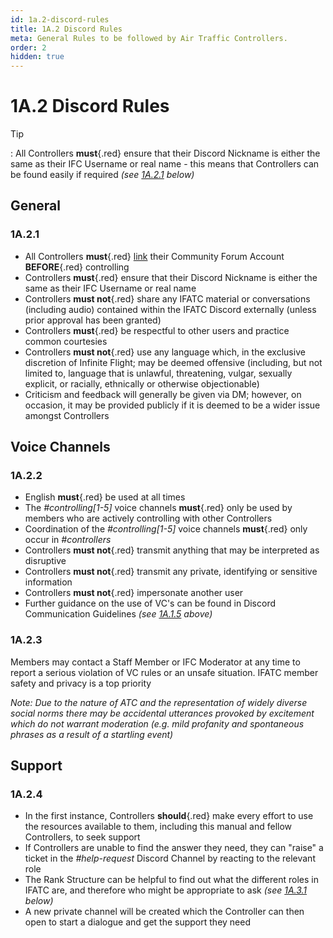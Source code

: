 ```yaml
---
id: 1a.2-discord-rules
title: 1A.2 Discord Rules
meta: General Rules to be followed by Air Traffic Controllers.
order: 2
hidden: true
---
```


# 1A.2  Discord Rules

 

Tip

: All Controllers **must**{.red} ensure that their Discord Nickname is either the same as their IFC Username or real name - this means that Controllers can be found easily if required *(see [1A.2.1](/guide/atc-manual/1a.-new-entrants/1a.2-general-rules#1a.2.1) below)*



## General

### 1A.2.1

- All Controllers **must**{.red} [link](/guide/getting-started/home-user-interface/user-profile#linking-community-forum-account) their Community Forum Account **BEFORE**{.red} controlling
- Controllers **must**{.red} ensure that their Discord Nickname is either the same as their IFC Username or real name
- Controllers **must not**{.red} share any IFATC material or conversations (including audio) contained within the IFATC Discord externally (unless prior approval has been granted)
- Controllers **must**{.red} be respectful to other users and practice common courtesies
- Controllers **must not**{.red} use any language which, in the exclusive discretion of Infinite Flight; may be deemed offensive (including, but not limited to, language that is unlawful, threatening, vulgar, sexually explicit, or racially, ethnically or otherwise objectionable)
- Criticism and feedback will generally be given via DM; however, on occasion, it may be provided publicly if it is deemed to be a wider issue amongst Controllers



## Voice Channels

### 1A.2.2

- English **must**{.red} be used at all times
- The *#controlling[1-5]* voice channels **must**{.red} only be used by members who are actively controlling with other Controllers
- Coordination of the *#controlling[1-5]* voice channels **must**{.red} only occur in *#controllers*
- Controllers **must not**{.red} transmit anything that may be interpreted as disruptive
- Controllers **must not**{.red} transmit any private, identifying or sensitive information
- Controllers **must not**{.red} impersonate another user
- Further guidance on the use of VC's can be found in Discord Communication Guidelines *(see [1A.1.5](/guide/atc-manual/1a.-new-entrants/1a.1-discord-communication-guidelines#1a.1.5) above)*



### 1A.2.3

Members may contact a Staff Member or IFC Moderator at any time to report a serious violation of VC rules or an unsafe situation. IFATC member safety and privacy is a top priority

*Note: Due to the nature of ATC and the representation of widely diverse social norms there may be accidental utterances provoked by excitement which do not warrant moderation (e.g. mild profanity and spontaneous phrases as a result of a startling event)*



## Support

### 1A.2.4

- In the first instance, Controllers **should**{.red} make every effort to use the resources available to them, including this manual and fellow Controllers, to seek support
- If Controllers are unable to find the answer they need, they can "raise" a ticket in the *#help-request* Discord Channel by reacting to the relevant role
- The Rank Structure can be helpful to find out what the different roles in IFATC are, and therefore who might be appropriate to ask *(see [1A.3.1](/guide/atc-manual/1a.-new-entrants/1a.3-rank-structure#1a.3.1) below)*
- A new private channel will be created which the Controller can then open to start a dialogue and get the support they need

